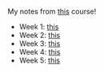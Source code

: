 My notes from [this](https://www.coursera.org/learn/competitive-data-science/home/welcome) course!

- Week 1: [this](2020-04-27-week1.md)
- Week 2: [this]()
- Week 3: [this]()
- Week 4: [this](2020-04-27-week4.md)
- Week 5: [this]()
